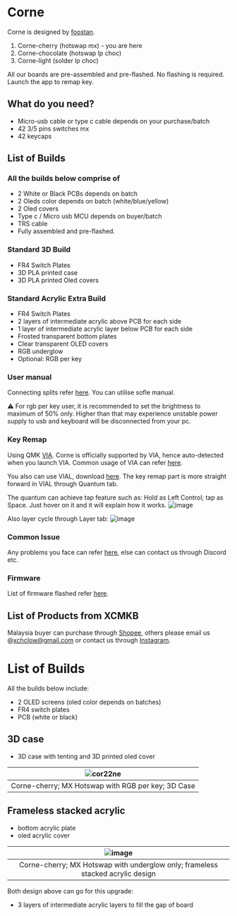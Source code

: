 # Corne 

Corne is designed by [foostan](https://github.com/foostan/crkbd).

1. Corne-cherry (hotswap mx) - you are here
2. Corne-chocolate (hotswap lp choc)
3. Corne-light (solder lp choc)

All our boards are pre-assembled and pre-flashed. No flashing is required. Launch the app to remap key.

## What do you need?
- Micro-usb cable or type c cable depends on your purchase/batch
- 42 3/5 pins switches mx 
- 42 keycaps

## List of Builds
### All the builds below comprise of
- 2 White or Black PCBs depends on batch
- 2 Oleds color depends on batch (white/blue/yellow)
- 2 Oled covers
- Type c / Micro usb MCU depends on buyer/batch
- TRS cable
- Fully assembled and pre-flashed.

### Standard 3D Build
- FR4 Switch Plates
- 3D PLA printed case
- 3D PLA printed Oled covers

### Standard Acrylic Extra Build
- FR4 Switch Plates
- 2 layers of intermediate acrylic above PCB for each side
- 1 layer of intermediate acrylic layer below PCB for each side
- Frosted transparent bottom plates
- Clear transparent OLED covers
- RGB underglow
- Optional: RGB per key

### User manual
Connecting splits refer [here](https://github.com/superxc3/xcmkb/blob/main/list%20of%20items/list%20of%20keyboards/60percent/sofle/user%20manual.md#part-a-connect). You can utilise sofle manual.

:warning: For rgb per key user, it is recommended to set the brightness to maximum of 50% only. Higher than that may experience unstable power supply to usb and keyboard will be disconnected from your pc.

### Key Remap
Using QMK [VIA](https://github.com/superxc3/xcmkb/blob/main/list%20of%20guide/key%20remap.md). Corne is officially supported by VIA, hence auto-detected when you launch VIA. Common usage of VIA can refer [here](https://github.com/superxc3/xcmkb/blob/main/list%20of%20guide/via-guide.md). 

You also can use VIAL, download [here](https://get.vial.today/download/). The key remap part is more straight forward in VIAL through Quantum tab. 

The quantum can achieve tap feature such as: Hold as Left Control; tap as Space. Just hover on it and it will explain how it works.
![image](https://user-images.githubusercontent.com/79617315/208881636-7c6481e0-e320-4ad1-b727-bb4b7e0616f4.png)

Also layer cycle through Layer tab:
![image](https://user-images.githubusercontent.com/79617315/208881348-fc678b95-c729-4dff-94a2-946d5032845c.png)





### Common Issue
Any problems you face can refer [here](https://github.com/superxc3/xcmkb/blob/main/list%20of%20guide/common%20issues.md), else can contact us through Discord etc.

### Firmware
List of firmware flashed refer [here](https://github.com/superxc3/xcmkb/tree/main/list%20of%20items/list%20of%20keyboards/40percent/corne/firmware).

## List of Products from XCMKB
Malaysia buyer can purchase through [Shopee](https://shopee.com.my/42-Corne-Kailh-Mx-Hotswap-Cornr-LP-Choc-Low-Profile-Ergo-Split-Mechanical-Keyboard-OLED-Screen-Open-Source-QMK-i.147025799.3041699833?sp_atk=df65d657-d90d-47c1-92f0-8485a15fe1c6), others please email us @[xchclow@gmail.com](mailto:xchclow@gmail.com) or contact us through [Instagram](https://www.instagram.com/_xcmkb_/?hl=en). 

# List of Builds

All the builds below include:
- 2 OLED screens (oled color depends on batches)
- FR4 switch plates
- PCB (white or black)

## 3D case 
- 3D case with tenting and 3D printed oled cover

|![cor22ne](https://user-images.githubusercontent.com/79617315/155439971-86c976f9-0ff5-4ece-a23a-1a7bd38a91a8.jpg)|
|:--:|
| Corne-cherry; MX Hotswap with RGB per key; 3D Case |

## Frameless stacked acrylic 
- bottom acrylic plate
- oled acrylic cover


| ![image](https://user-images.githubusercontent.com/79617315/161381040-701fb2c6-cd84-4aa1-acac-c404ead944f6.png)|
|:--:|
| Corne-cherry; MX Hotswap with underglow only; frameless stacked acrylic design |

Both design above can go for this upgrade:
- 3 layers of intermediate acrylic layers to fill the gap of board






